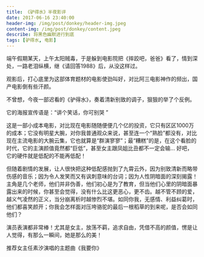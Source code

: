 ```yaml
---
title: 《驴得水》半夜影评
date: 2017-06-16 23:40:00
header-img: /img/post/donkey/header-img.jpeg
content-img: /img/post/donkey/content.jpeg
describe: 将黑色幽默进行到底
tags: [驴得水, 电影]
---
```


端午假期某天，上午太阳贼毒，于是躲到电影院把《摔跤吧，爸爸》看了，情到深处，一路老泪纵横，继《请回答1988》后，从没这样过。

观影后，打心底里为这部体育题材的电影使劲叫好，对比阿三电影神作的频出，国产电影倒有些汗颜。

不曾想，今夜一部迟看的《驴得水》，奏着清新别致的调子，狠狠的举了个反例。

它的海报宣传语是：“讲个笑话，你可别哭 ”

这是一部小成本电影，对比现在电影随随便便几个亿的投资，它只有区区1000万的成本；它没有明星大腕，对你我普通观众来说，甚至连一个“熟脸”都没有，对比现在主流电影的大腕云集，它也就算是“群演寥寥”；最“糟糕”的是，在这个看脸的时代，它的主演颜值竟然都“巨低”，甚至女主跟凤姐比丑都不一定会输... 好吧，它的硬件就是低配的不能再低配！

但随着剧情的发展，让人很快把这种低配感抛到了九霄云外，因为别致清新而略带伤感的音乐；因为令人发笑而又有讽刺意味的台词；因为人性阴暗面的深刻揭露！主角是几个老师，他们并非伪善，他们初心是为了教育，但当他们心里的阴暗面暴露出来的时候，你甚至会觉得，没有什么比这更恶心，更不齿。越不管不顾的爱，越义气凌然的正义，当分崩离析时越惨烈不堪。如同你我，无感情、利益纠葛时，他们都喜笑颜开；你我会怎样面对压垮骆驼的最后一根稻草的到来呢，是否会如同他们？

演员表演都非常棒！尤其是女主，放荡不羁，追求自由，凭借不高的颜值，愣是让人觉得，有那么一瞬间，她是那么的美！

推荐女主任素汐演唱的主题曲《我要你》
